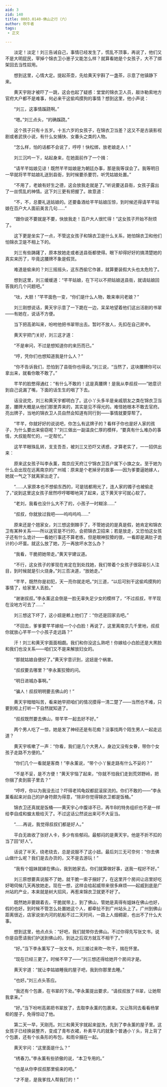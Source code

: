 ```yaml
---
aid: 3
zid: 140
title: 0003.0140-佛山之行（六）
author: 吹牛者
tags: 
 - 正文

---
```




　　淡定！淡定！刘三告诫自己，事情已经发生了，慌乱不顶事，再说了，他们又不是大明屁民，宰掉个锦衣卫小崽子又能怎么样？就算看她是个女孩子，大不了绑架回去当性奴用。

　　想到这里，心情大定。提起茶壶，先给黄天宇斟了一盏茶，示意了他镇静下来。

　　黄天宇刚才被吓了一跳，这会也起了疑惑：堂堂的锦衣卫人员，敲诈勒索地方官府大户都不是难事，何必来干这偷鸡摸狗的事情？想到这里，他小声说：

　　“刘三，这事情蹊跷啊。”

　　“嗯。”刘三点头，“的确蹊跷。”

　　这个孩子只有十五岁。十五六岁的女孩子，在锦衣卫当差？这又不是古装影视剧或者武侠小说，有什么女捕快、女番头之类的人物。

　　“怎么样，怕的话都不会说了，哼哼！快松绑，放老娘走人！”

　　刘三沉吟一下，站起身来，在她面前作了一个揖：

　　“请芊芊姑娘见谅！既然芊芊姑娘是为朝廷办事，那是我等误会了。我等明日一早就将芊芊姑娘礼送到县衙，到时候要杀要罚，听凭姑娘处置。”

　　“不用了，老娘有好生之德，这会放我走就是了。”听说要送县衙，女孩子露出了一丝慌乱的神情。这下刘三更有把握了。故意道：

　　“不，不，总要礼送姑娘的。还要备酒给芊芊姑娘压惊，到时候还得请芊芊姑娘在百户大人面前美言几句……”

　　“跟你说不要就是不要，快放我走！百户大人很忙得！”这女孩子开始不耐烦了。

　　这下更是坐实了一点，不管这女孩子和锦衣卫是什么关系，她怕锦衣卫和他们怕锦衣卫是不相上下的。

　　刘三有些踌躇了，原本放她走或者送县衙都使得。眼下却得好好的搞清楚她的真实来历了，毕竟这腰牌不象是假货。

　　难道是偷来的？刘三摇摇头，这东西偷它作甚，就算要装假大头也太危险了。

　　想到这里，刘三缓缓道：“芊芊姑娘，在下可以不把姑娘送县衙，就请姑娘回答我的几个问题吧。”

　　“呔，大胆！”芊芊面色一变，“你们是什么人物，敢来审问老娘？”

　　刘三刚想说话，黄天宇示意了一下跪在一边，呆呆地望着他们这出活剧的书翠——有她在，说话不方便。

　　当下把高弟叫来，吩咐他把书翠带出去。暂时不放人，先扣在自己房中。

　　黄天宇把门关好，刘三这才道：

　　“不是审问，不过是想知道你的来历而已。”

　　“哼，凭你们也想知道我是什么人？”

　　“你不告诉我们，恐怕到了县衙你也得说。”刘三说，“当然了，这块腰牌你可以拿出来，就看你敢不敢了。”

　　芊芊的脸憋得通红：“有什么不敢的！这是真腰牌！是我从李叔叔——”她意识到自己说漏了嘴，下面的话生生的咽了下去。

　　话没说完，刘三和黄天宇都明白了。这小丫头多半是亲戚朋友之类在锦衣卫当差，腰牌大概是从他们那里弄来的，其实是见不得光的。难怪她根本不敢去官府。亮出牌子，当地的锦衣卫人员自然会知道有同行到——事情就要穿帮了。

　　“芊芊，你就好好的说说吧，你怎么有这牌子的？看样子你也是好人家的孩子，为什么要出来偷窃呢？”刘三做出一副温良仁厚的模样，“要真有什么难办的事情，大叔能帮忙的，一定帮忙。”

　　这芊芊眼珠乱转，支支吾吾，被刘三又恐吓又诱惑，才算老实了，一一招供出来：

　　原来这女孩子叫李永薰，南京应天府江宁锦衣卫百户属下小旗之女。至于她为什么会出现在远离南京的广州城：原来是个老掉牙的故事——因为爹要逼她嫁人，她就一气之下就离家出走了。

　　“……人家原本也不想偷东西的，可是钱都用光了，连人家的镯子也被偷走了，”说到这里这女孩子居然哼哼唧唧地哭了起来，这下黄天宇可就心软了。

　　“老刘，我看也没什么大不了的，小孩子一时糊涂……”

　　“叔叔，你就放过我吧——呜呜呜呜……”

　　原来还是个翘家女，刘三想这倒棘手了，不管她说的是真是假，她肯定和锦衣卫有某种关系——所以送官是不行的，会把锦衣卫招来；若是放走，又恐怕这女孩子还有什么诡计——看她行事还不算老练，但是眼神狡猾的很，一看即是满肚子诡计的小坏蛋。就这么放了她，万一再放坏水怎么办？

　　“我看，干脆把她带走。”黄天宇建议道。

　　“不行，这女孩子的爹现在肯定在到处找她，我们带着个女孩子很容易引人注目，到时候就是引火烧身。”刘三否决道，“放她走。”

　　“芊芊，既然你是初犯，天一亮你就走吧。”刘三道，“以后可别干这偷鸡摸狗的事情了，给家里人丢脸。”

　　“谢谢叔叔。”李永薰这会倒是一脸无辜失足少女的模样了，“不过叔叔，芊芊现在没地方可去了……”

　　刘三想这下坏了，这小妞是赖上他们了：“你还是回家去吧。”

　　“不回去，爹爹要芊芊嫁给一个小白脸！再说了，这里离南京几千里地，叔叔你就放心芊芊一个小孩子走远路？”

　　汗！刘三和黄天宇面面相觑。我们和你没这么熟吧！你嫁给小白脸还是大黑脸和我们也没关系——咱们又不是来解放妇女的。

　　“那就姑娘自便好了。”黄天宇意识到，这妞是个祸害。

　　“叔叔要去哪里？”李永薰狡猾的问。

　　“明日进城办事啊。”

　　“骗人！叔叔明明要去佛山的！”

　　黄天宇暗暗叫苦，看来她早把咱们的情况摸得一清二楚了——当然也不难，只要到柜上打听一下自然就知道了。

　　“叔叔既然要去佛山，带芊芊一起去好不好。”

　　两个男人吃了一惊，她是发了神经还是有花痴？没事找两个陌生男人一起走远道？

　　黄天宇咳嗽了一声：“你看，我们是几个大男人，身边又没有女眷，带你个女孩子走路不方便的。”

　　“你们几个一看就是客商！”李永薰说，“带个小丫鬟走路有什么不妥的？”

　　“不是不妥，是不方便！”黄天宇恼了起来，“你就不怕我们走到荒郊野岭，把你捆了卖到窑子里去？”

　　“哼哼，你以为我没去过？吓得老鸨龟奴都屁滚尿流的。你们不敢的——”李永薰看起来对自己的护身符颇为得意，“除非你觉得锦衣卫都是饭桶。”

　　锦衣卫还真就是饭桶——黄天宇心中腹诽不已，再牛B的特务组织也不是一样给李自成和蝗太极给灭了。不过这话公然说出来可不大妥当。

　　“……再说，我觉得叔叔们都是好人。”

　　平白无故收了张好人卡，多少有些郁闷。最郁闷的是黄天宇。他是不折不扣的当了回“好人”。

　　话说了半天，绕老绕去，总是说服不了这小妞。最后刘三无可奈何：“你去佛山做什么呢？我们是去办货的，又不是去游玩！”

　　“我有个姐妹就嫁在佛山，我到她家去。你们就算做好事，送我一程好不好。”

　　刘三原想要真说服不了她，就干脆一索子捆好了，在这里开个房间让店里好吃好喝伺候几天再放她走。现在一想，这样会给起威带来很多麻烦——起威到底是广州站的产业，本来就是树大招风，再惹来锦衣卫就更不好了。

　　既然她非要跟着去，干脆就带上，到了佛山，管她是真得有姐妹在佛山也好，假的也好。到时候不管怎么处置她这个人，都牵扯不到广州站头上了。广州到佛山距离很近，店家说坐内河的航船不过二天时间，一路上人烟稠密，也出不了什么大事。

　　想到这里，他点点头：“好吧，我们就带你去佛山。不过你得先写张文书，说你是自愿请我们护送到佛山的，到达之后双方就互不相干了。”

　　“好。”当下李永薰写了一张文书，刘三接过来吹一吹干，揣在怀里。

　　“现在已经三更了。时候不早了——”刘三想还得给她开个房间才是。

　　黄天宇道：“就让李姑娘睡我的屋子吧，我到你那里去睡。”

　　“也好。”刘三点头答应。

　　“我还有个包裹，在书翠的下处。”李永薰提出要求，“请叔叔放了书翠，让她帮我拿来。”

　　“好。”当下吩咐高弟把书翠放了，去取李永薰的包裹来。又让陈同去看看杨掌柜的屋子，免得惊动了他。

　　第二天一早，天刚亮。刘三和黄天宇就起来盥洗，先到了李永薰的屋子里。这女孩子已经换装整齐，变成了青布衣裙，朴素平凡的就象个普通小丫头，背上背了个包裹，还有个长条形的布包，和雨伞捆在一起。

　　黄天宇问：“这里面是什么？”

　　“绣春刀。”李永薰有些骄傲的说，“本卫专用的。”

　　“也是从你李叔叔那里偷来的吧。”

　　“才不是，是我爹找人帮我打的！”


